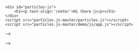 <!-- 

<!DOCTYPE html>
<html lang="en">

<head>
    <meta charset="UTF-8">
    <meta http-equiv="X-UA-Compatible" content="IE=edge">
    <meta name="viewport" content="width=device-width, initial-scale=1.0">
    <link rel="stylesheet" href="index.css">
    <style>
      *{
        padding: 0;
        margin: 0;
        }
      #particles-js{
        background-color: #350101;
        height: 100vh;
        }
    </style>
</head>

<body>
<!--     <!-- HTML PART -->
    <div id="particles-js">
        <h1><p text-align:'cneter'>Hi there 👋</p></h1>
    </div>
    <script src="particles.js-master/particles.js"></script>
    <script src="particles.js-master/demo/js/app.js"></script>
</body>

</html> -->



<!--
**anupam54/anupam54** is a ✨ _special_ ✨ repository because its `README.md` (this file) appears on your GitHub profile.

Here are some ideas to get you started:

- 🔭 I’m currently working on ...
- 🌱 I’m currently learning ...
- 👯 I’m looking to collaborate on ...
- 🤔 I’m looking for help with ...
- 💬 Ask me about ...
- 📫 How to reach me: ...
- 😄 Pronouns: ...
- ⚡ Fun fact: ...
-->
 -->
